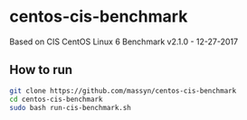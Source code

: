 # centos-cis-benchmark
Based on CIS CentOS Linux 6 Benchmark
v2.1.0 - 12-27-2017

## How to run
```bash
git clone https://github.com/massyn/centos-cis-benchmark
cd centos-cis-benchmark
sudo bash run-cis-benchmark.sh
```
